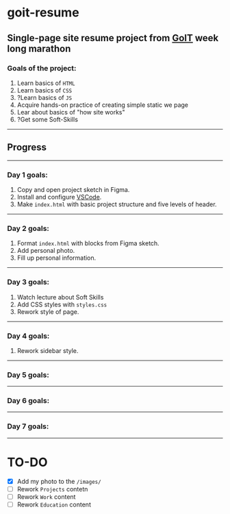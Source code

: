 # goit-resume

## Single-page site resume project from [GoIT](goit.ua) week long marathon

### Goals of the project:
1. Learn basics of `HTML`
2. Learn basics of `CSS`
3. ?Learn basics of `JS`
4. Acquire hands-on practice of creating simple static we page
5. Lear about basics of "how site works"
6. ?Get some Soft-Skills


---
## Progress
---
### Day 1 goals:
1. Copy and open project sketch in Figma.
2. Install and configure [VSCode](https://code.visualstudio.com/).
3. Make `index.html` with basic project structure and five levels of header.
---
### Day 2 goals:
1. Format `index.html` with blocks from Figma sketch.
2. Add personal photo.
3. Fill up personal information.
---
### Day 3 goals:
1. Watch lecture about Soft Skills
2. Add CSS styles with `styles.css`
3. Rework style of page.
---
### Day 4 goals:
1. Rework sidebar style.
---
### Day 5 goals:
---
### Day 6 goals:
---
### Day 7 goals:
---

# TO-DO
-  [x] Add my photo to the `/images/`
-  [ ] Rework `Projects` contetn
-  [ ] Rework `Work` content
-  [ ] Rework `Education` content
